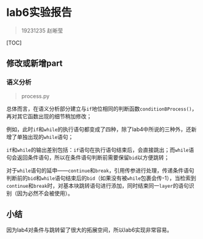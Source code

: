 # lab6实验报告

> 19231235 赵晰莹

[TOC]

## 修改或新增part

### 语义分析

> process.py

总体而言，在语义分析部分建立与`if`地位相同的判断函数`conditionBProcess()`，再对其它函数出现的细节稍加修改；

例如，此时`if`和`while`的执行语句都变成了四种，除了lab4中所说的三种外，还新增了单独出现的`while`语句；

`if`和`while`的输出差别包括：`if`语句在执行语句结束后，会直接跳出；而`while`语句会返回条件语句，所以在条件语句判断前需要保留`bid`以方便跳转；

对于`while`语句的延申——`continue`和`break`，引用传参进行处理，传递条件语句判断前的`bid`和`while`语句结束后的`bid`（如果没有被`while`包裹会传-1），当检索到`continue`和`break`时，对基本块跳转语句进行添加，同时结束同一`layer`的语句识别（因为必然不会被使用）。

## 小结

因为lab4对条件与跳转留了很大的拓展空间，所以lab6实现非常容易。
